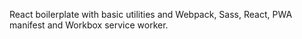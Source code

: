 React boilerplate with basic utilities and Webpack, Sass, React, PWA manifest and Workbox service worker. 
